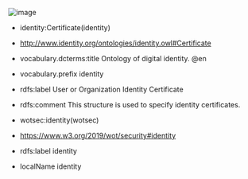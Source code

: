 ![image](https://user-images.githubusercontent.com/28106726/205486121-114166e4-61b9-4618-bc7f-086932df5d0d.png)

- identity:Certificate(identity)
- http://www.identity.org/ontologies/identity.owl#Certificate
- vocabulary.dcterms:title Ontology of digital identity. @en
- vocabulary.prefix identity
- rdfs:label User or Organization Identity Certificate
- rdfs:comment This structure is used to specify identity certificates.


- wotsec:identity(wotsec)
- https://www.w3.org/2019/wot/security#identity
- rdfs:label identity
- localName identity

